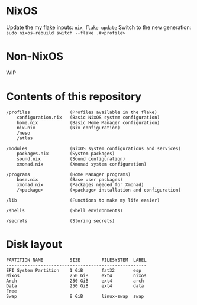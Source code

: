 # NixOS
Update the my flake inputs: ``nix flake update``
Switch to the new generation: ``sudo nixos-rebuild switch --flake .#<profile>``

# Non-NixOS
WIP

# Contents of this repository
```
/profiles               (Profiles available in the flake)
    configuration.nix   (Basic NixOS system configuration)
    home.nix            (Basic Home Manager configuration)
    nix.nix             (Nix configuration)
    /neso
    /atlas

/modules                (NixOS system configurations and services)
    packages.nix        (System packages)
    sound.nix           (Sound configuration)
    xmonad.nix          (Xmonad system configuration)

/programs               (Home Manager programs)
    base.nix            (Base user packages)
    xmonad.nix          (Packages needed for Xmonad)
    /<package>          (<package> installation and configuration)

/lib                    (Functions to make my life easier)

/shells                 (Shell environments)

/secrets                (Storing secrets)
```

# Disk layout
```
PARTITION NAME          SIZE        FILESYSTEM  LABEL
-----------------------------------------------------
EFI System Partition    1 GiB       fat32       esp
Nixos                   250 GiB     ext4        nixos
Arch                    250 GiB     ext4        arch
Data                    250 GiB     ext4        data
Free
Swap                    8 GiB       linux-swap  swap
```
